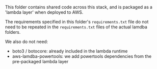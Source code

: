 This folder contains shared code across this stack, and is packaged as a 'lambda layer' when deployed to AWS.

The requirements specified in this folder's `requirements.txt` file do not need to be repeated 
in the `requirements.txt` files of the actual lamdba folders.

We also do not need:
- boto3 / botocore: already included in the lambda runtime
- aws-lamdba-powertools: we add powertools dependencies from the pre-packaged lambda layer